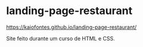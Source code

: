 # landing-page-restaurant
https://kaiofontes.github.io/landing-page-restaurant/

Site feito durante um curso de HTML e CSS.
